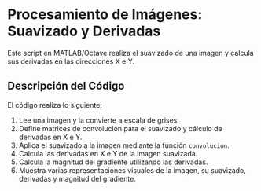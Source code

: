# Procesamiento de Imágenes: Suavizado y Derivadas

Este script en MATLAB/Octave realiza el suavizado de una imagen y calcula sus derivadas en las direcciones X e Y.

## Descripción del Código

El código realiza lo siguiente:

1. Lee una imagen y la convierte a escala de grises.
2. Define matrices de convolución para el suavizado y cálculo de derivadas en X e Y.
3. Aplica el suavizado a la imagen mediante la función `convolucion`.
4. Calcula las derivadas en X e Y de la imagen suavizada.
5. Calcula la magnitud del gradiente utilizando las derivadas.
6. Muestra varias representaciones visuales de la imagen, su suavizado, derivadas y magnitud del gradiente.
